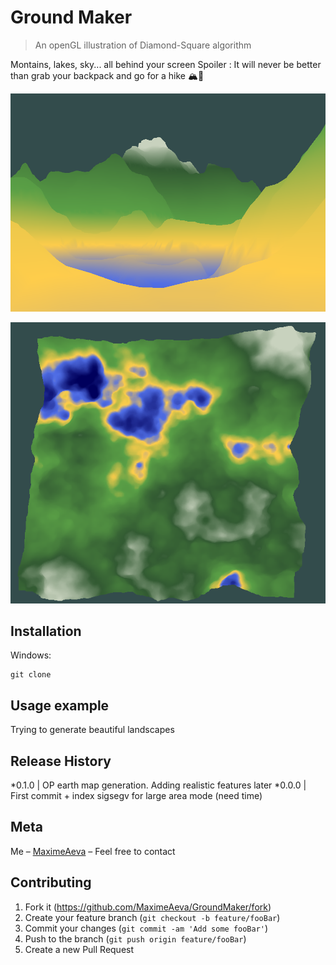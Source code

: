 # Ground Maker
> An openGL illustration of Diamond-Square algorithm

Montains, lakes, sky... all behind your screen 
Spoiler : It will never be better than grab your backpack and go for a hike 🏔🌲

![Hey!](https://github.com/MaximeAeva/GroundMaker/blob/master/res/Playa.PNG)

![Hey!](https://github.com/MaximeAeva/GroundMaker/blob/master/res/FromAbove.PNG)

## Installation
Windows:

```console
git clone
```

## Usage example

Trying to generate beautiful landscapes

## Release History

*0.1.0
|   OP earth map generation. Adding realistic features later
*0.0.0
|   First commit + index sigsegv for large area mode (need time)

## Meta

Me – [MaximeAeva](https://github.com/MaximeAeva) – Feel free to contact

## Contributing

1. Fork it (<https://github.com/MaximeAeva/GroundMaker/fork>)
2. Create your feature branch (`git checkout -b feature/fooBar`)
3. Commit your changes (`git commit -am 'Add some fooBar'`)
4. Push to the branch (`git push origin feature/fooBar`)
5. Create a new Pull Request
